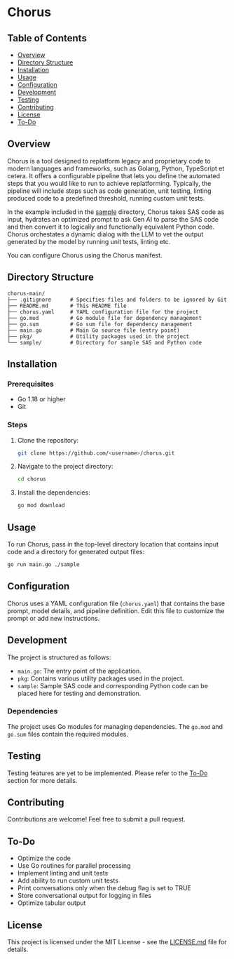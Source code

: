 
# Chorus

## Table of Contents
- [Overview](#overview)
- [Directory Structure](#directory-structure)
- [Installation](#installation)
- [Usage](#usage)
- [Configuration](#configuration)
- [Development](#development)
- [Testing](#testing)
- [Contributing](#contributing)
- [License](#license)
- [To-Do](#to-do)

## Overview
Chorus is a tool designed to replatform legacy and proprietary code to modern languages and frameworks, such as Golang, Python, TypeScript et cetera. It offers a configurable pipeline that lets you define the automated steps that you would like to run to achieve replatforming. Typically, the pipeline will include steps such as code generation, unit testing, linting produced code to a predefined threshold, running custom unit tests. 

In the example included in the [sample](./sample/) directory,  Chorus takes SAS code as input, hydrates an optimized prompt to ask Gen AI to parse the SAS code and then convert it to logically and functionally equivalent Python code. Chorus orchestates a dynamic dialog with the LLM to vet the output generated by the model by running unit tests, linting etc.

You can configure Chorus using the Chorus manifest.

## Directory Structure
```
chorus-main/
├── .gitignore      # Specifies files and folders to be ignored by Git
├── README.md       # This README file
├── chorus.yaml     # YAML configuration file for the project
├── go.mod          # Go module file for dependency management
├── go.sum          # Go sum file for dependency management
├── main.go         # Main Go source file (entry point)
├── pkg/            # Utility packages used in the project
└── sample/         # Directory for sample SAS and Python code
```

## Installation

### Prerequisites
- Go 1.18 or higher
- Git

### Steps
1. Clone the repository:
    ```bash
    git clone https://github.com/<username>/chorus.git
    ```
2. Navigate to the project directory:
    ```bash
    cd chorus
    ```
3. Install the dependencies:
    ```bash
    go mod download
    ```

## Usage
To run Chorus, pass in the top-level directory location that contains input code and a directory for 
generated output files:
```bash
go run main.go ./sample
```

## Configuration
Chorus uses a YAML configuration file (`chorus.yaml`) that contains the base prompt, model details, and pipeline definition. Edit this file to customize the prompt or add new instructions.

## Development
The project is structured as follows:
- `main.go`: The entry point of the application.
- `pkg`: Contains various utility packages used in the project.
- `sample`: Sample SAS code and corresponding Python code can be placed here for testing and demonstration.

### Dependencies
The project uses Go modules for managing dependencies. The `go.mod` and `go.sum` files contain the required modules.

## Testing
Testing features are yet to be implemented. Please refer to the [To-Do](#to-do) section for more details.

## Contributing
Contributions are welcome! Feel free to submit a pull request.

## To-Do
- Optimize the code
- Use Go routines for parallel processing
- Implement linting and unit tests
- Add ability to run custom unit tests
- Print conversations only when the debug flag is set to TRUE
- Store conversational output for logging in files
- Optimize tabular output

## License
This project is licensed under the MIT License - see the [LICENSE.md](LICENSE.md) file for details.
